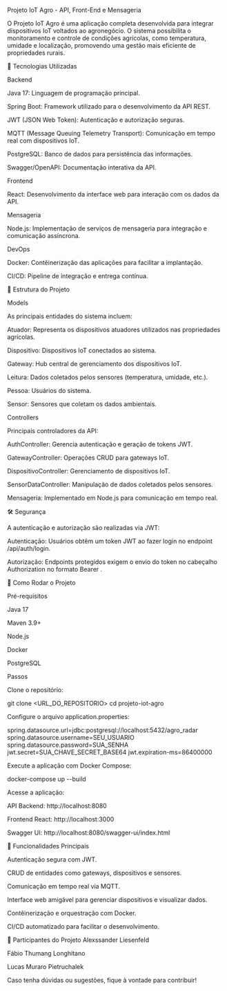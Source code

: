 Projeto IoT Agro - API, Front-End e Mensageria

O Projeto IoT Agro é uma aplicação completa desenvolvida para integrar dispositivos IoT voltados ao agronegócio. O sistema possibilita o monitoramento e controle de condições agrícolas, como temperatura, umidade e localização, promovendo uma gestão mais eficiente de propriedades rurais.

🔧 Tecnologias Utilizadas

Backend

Java 17: Linguagem de programação principal.

Spring Boot: Framework utilizado para o desenvolvimento da API REST.

JWT (JSON Web Token): Autenticação e autorização seguras.

MQTT (Message Queuing Telemetry Transport): Comunicação em tempo real com dispositivos IoT.

PostgreSQL: Banco de dados para persistência das informações.

Swagger/OpenAPI: Documentação interativa da API.

Frontend

React: Desenvolvimento da interface web para interação com os dados da API.

Mensageria

Node.js: Implementação de serviços de mensageria para integração e comunicação assíncrona.

DevOps

Docker: Contêinerização das aplicações para facilitar a implantação.

CI/CD: Pipeline de integração e entrega contínua.

📁 Estrutura do Projeto

Models

As principais entidades do sistema incluem:

Atuador: Representa os dispositivos atuadores utilizados nas propriedades agrícolas.

Dispositivo: Dispositivos IoT conectados ao sistema.

Gateway: Hub central de gerenciamento dos dispositivos IoT.

Leitura: Dados coletados pelos sensores (temperatura, umidade, etc.).

Pessoa: Usuários do sistema.

Sensor: Sensores que coletam os dados ambientais.

Controllers

Principais controladores da API:

AuthController: Gerencia autenticação e geração de tokens JWT.

GatewayController: Operações CRUD para gateways IoT.

DispositivoController: Gerenciamento de dispositivos IoT.

SensorDataController: Manipulação de dados coletados pelos sensores.

Mensageria: Implementado em Node.js para comunicação em tempo real.

🛠 Segurança

A autenticação e autorização são realizadas via JWT:

Autenticação: Usuários obtêm um token JWT ao fazer login no endpoint /api/auth/login.

Autorização: Endpoints protegidos exigem o envio do token no cabeçalho Authorization no formato Bearer <TOKEN>.

🚀 Como Rodar o Projeto

Pré-requisitos

Java 17

Maven 3.9+

Node.js

Docker

PostgreSQL

Passos

Clone o repositório:

git clone <URL_DO_REPOSITORIO>
cd projeto-iot-agro

Configure o arquivo application.properties:

spring.datasource.url=jdbc:postgresql://localhost:5432/agro_radar
spring.datasource.username=SEU_USUARIO
spring.datasource.password=SUA_SENHA
jwt.secret=SUA_CHAVE_SECRET_BASE64
jwt.expiration-ms=86400000

Execute a aplicação com Docker Compose:

docker-compose up --build

Acesse a aplicação:

API Backend: http://localhost:8080

Frontend React: http://localhost:3000

Swagger UI: http://localhost:8080/swagger-ui/index.html

📌 Funcionalidades Principais

Autenticação segura com JWT.

CRUD de entidades como gateways, dispositivos e sensores.

Comunicação em tempo real via MQTT.

Interface web amigável para gerenciar dispositivos e visualizar dados.

Contêinerização e orquestração com Docker.

CI/CD automatizado para facilitar o desenvolvimento.

👥 Participantes do Projeto
Alexssander Liesenfeld

Fábio Thumang Longhitano

Lucas Muraro Pietruchalek

Caso tenha dúvidas ou sugestões, fique à vontade para contribuir!

